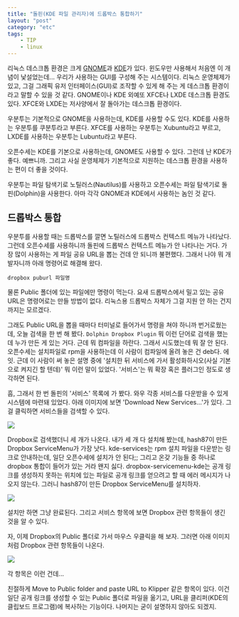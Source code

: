 ```yaml
---
title: "돌핀(KDE 파일 관리자)에 드롭박스 통합하기"
layout: "post"
category: "etc"
tags: 
    - TIP
    - linux
---
```


리눅스 데스크톱 환경은 크게 [GNOME](http://www.gnome.org/)과 [KDE](https://www.kde.org/)가 있다. 윈도우만 사용해서 처음엔 이 개념이 낯설었는데... 우리가 사용하는 GUI를 구성해 주는 시스템이다. 리눅스 운영체제가 있고, 그걸 그래픽 유저 인터페이스(GUI)로 조작할 수 있게 해 주는 게 데스크톱 환경이라고 말할 수 있을 것 같다. GNOME이나 KDE 외예또 XFCE나 LXDE 데스크톱 환경도 있다. XFCE와 LXDE는 저사양에서 잘 돌아가는 데스크톱 환경이다. 

우분투는 기본적으로 GNOME을 사용하는데, KDE를 사용할 수도 있다. KDE를 사용하는 우분투를 쿠분투라고 부른다. XFCE를 사용하는 우분투는 Xubuntu라고 부르고, LXDE를 사용하는 우분투는 Lubuntu라고 부른다.

오픈수세는 KDE를 기본으로 사용하는데, GNOME도 사용할 수 있다. 그런데 난 KDE가 좋다. 예쁘니까. 그리고 사실 운영체제가 기본적으로 지원하는 데스크톱 환경을 사용하는 편이 더 좋을 것이다.

우분투는 파일 탐색기로 노틸러스(Nautilus)를 사용하고 오픈수세는 파일 탐색기로 돌핀(Dolphin)을 사용한다. 아마 각각 GNOME과 KDE에서 사용하는 놈인 것 같다. 


드롭박스 통합
-------------

우분투를 사용할 때는 드롭박스를 깔면 노틸러스에 드롭박스 컨텍스트 메뉴가 나타났다. 그런데 오픈수세를 사용하니까 돌핀에 드롭박스 컨텍스트 메뉴가 안 나타나는 거다. 가장 많이 사용하는 게 파일 공유 URL을 뽑는 건데 안 되니까 불편했다. 그래서 나야 뭐 개발자니까 아래 명령어로 해결해 왔다.

    dropbox puburl 파일명

물론 Public 폴더에 있는 파일에만 명령이 먹는다. 요새 드롭박스에서 밀고 있는 공유 URL은 명령어로는 만들 방법이 없다. 리눅스용 드롭박스 자체가 그걸 지원 안 하는 건지까지는 모르겠다.

그래도 Public URL을 뽑을 때마다 터미널로 들어가서 명령을 쳐야 하니까 번거로웠는데, 오늘 검색을 한 번 해 봤다. `Dolphin Dropbox Plugin` 뭐 이런 단어로 검색을 했는데 누가 만든 게 있는 거다. 근데 뭐 컴파일을 하란다. 그래서 시도했는데 뭐 잘 안 된다. 오픈수세는 설치파일로 rpm을 사용하는데 이 사람이 컴파일에 올려 놓은 건 deb다. 에잇. 근데 이 사람이 써 놓은 설명 중에 '설치한 뒤 서비스에 가서 활성화하시오(사실 기본으로 켜지긴 할 텐데)' 뭐 이런 말이 있었다. '서비스'는 뭐 확장 혹은 플러그인 정도로 생각하면 된다.

흠, 그래서 한 번 돌핀의 '서비스' 목록에 가 봤다. 와우 각종 서비스를 다운받을 수 있게 시스템에 마련돼 있었다. 아래 이미지에 보면 'Download New Services...'가 있다. 그걸 클릭하면 서비스들을 검색할 수 있다.

![](https://mytory.net/uploads/legacy/dolphin-dropbox-1.png)

Dropbox로 검색했더니 세 개가 나온다. 내가 세 개 다 설치해 봤는데, hash87이 만든 Dropbox ServiceMenu가 가장 낫다. kde-services는 rpm 설치 파일을 다운받는 링크로 안내하는데, 일단 오픈수세에 설치가 안 된다;; 그리고 온갖 기능들 중 하나로 dropbox 통합이 들어가 있는 거라 왠지 싫다. dropbox-servicemenu-kde는 공개 링크를 생성하지 못하는 위치에 있는 파일로 공개 링크를 얻으려고 할 때 에러 메시지가 나오지 않는다. 그러니 hash87이 만든 Dropbox ServiceMenu를 설치하자.

![](https://mytory.net/uploads/legacy/dolphin-dropbox-2.png)

설치만 하면 그냥 완료된다. 그리고 서비스 항목에 보면 Dropbox 관련 항목들이 생긴 것을 알 수 있다.

자, 이제 Dropbox의 Public 폴더로 가서 마우스 우클릭을 해 보자. 그러면 아래 이미지처럼 Dropbox 관련 항목들이 나온다. 

![](https://mytory.net/uploads/legacy/dolphin-dropbox-3.png)

각 항목은 이런 건데...

친절하게 Move to Public folder and paste URL to Klipper 같은 항목이 있다. 이건 일단 공개 링크를 생성할 수 있는 Public 폴더로 파일을 옮기고, URL을 클리퍼(KDE의 클립보드 프로그램)에 복사하는 기능이다. 나머지는 굳이 설명하지 않아도 되겠지.